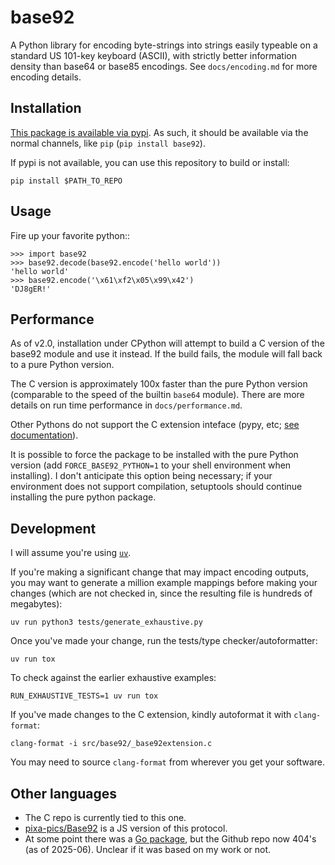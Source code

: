 # base92

A Python library for encoding byte-strings into strings easily
typeable on a standard US 101-key keyboard (ASCII), with strictly
better information density than base64 or base85 encodings. See
`docs/encoding.md` for more encoding details.

## Installation

[This package is available via
pypi](https://pypi.org/project/base92/). As such, it should be
available via the normal channels, like `pip` (`pip install base92`).

If pypi is not available, you can use this repository to build or
install:

```
pip install $PATH_TO_REPO
```

## Usage

Fire up your favorite python::

```
>>> import base92
>>> base92.decode(base92.encode('hello world'))
'hello world'
>>> base92.encode('\x61\xf2\x05\x99\x42')
'DJ8gER!'
```

## Performance

As of v2.0, installation under CPython will attempt to build a C
version of the base92 module and use it instead. If the build fails,
the module will fall back to a pure Python version.

The C version is approximately 100x faster than the pure Python
version (comparable to the speed of the builtin `base64`
module). There are more details on run time performance in
`docs/performance.md`.

Other Pythons do not support the C extension inteface (pypy, etc; [see
documentation](https://docs.python.org/3/extending/extending.html)).

It is possible to force the package to be installed with the pure
Python version (add `FORCE_BASE92_PYTHON=1` to your shell environment
when installing). I don't anticipate this option being necessary; if
your environment does not support compilation, setuptools should
continue installing the pure python package.

## Development

I will assume you're using [`uv`](https://github.com/astral-sh/uv).

If you're making a significant change that may impact encoding
outputs, you may want to generate a million example mappings before
making your changes (which are not checked in, since the resulting
file is hundreds of megabytes):

```
uv run python3 tests/generate_exhaustive.py
```

Once you've made your change, run the tests/type
checker/autoformatter:

```
uv run tox
```

To check against the earlier exhaustive examples:

```
RUN_EXHAUSTIVE_TESTS=1 uv run tox
```

If you've made changes to the C extension, kindly autoformat it with
`clang-format`:

```
clang-format -i src/base92/_base92extension.c
```

You may need to source `clang-format` from wherever you get your
software.

## Other languages

- The C repo is currently tied to this one.
- [pixa-pics/Base92](https://github.com/pixa-pics/Base92) is a JS version of this protocol.
- At some point there was a [Go package](https://pkg.go.dev/github.com/surefootedwi/go-encoding/base92), but the Github repo now 404's (as of 2025-06). Unclear if it was based on my work or not.
